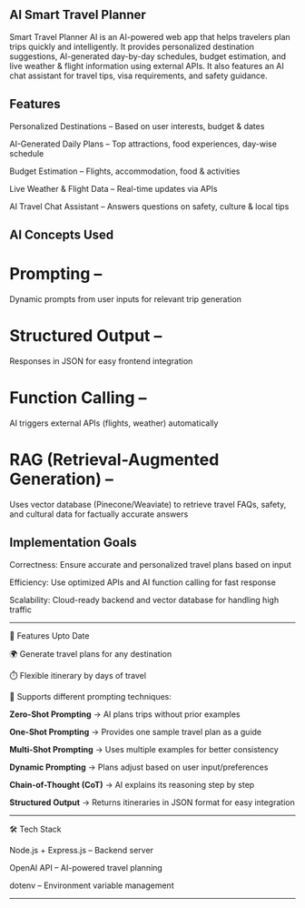 ## AI Smart Travel Planner  ##

Smart Travel Planner AI is an AI-powered web app that helps travelers plan trips quickly and intelligently. It provides personalized destination suggestions, AI-generated day-by-day schedules, budget estimation, and live weather & flight information using external APIs. It also features an AI chat assistant for travel tips, visa requirements, and safety guidance.

## Features

Personalized Destinations – Based on user interests, budget & dates

AI-Generated Daily Plans – Top attractions, food experiences, day-wise schedule

Budget Estimation – Flights, accommodation, food & activities

Live Weather & Flight Data – Real-time updates via APIs

AI Travel Chat Assistant – Answers questions on safety, culture & local tips


## AI Concepts Used

# Prompting – 
Dynamic prompts from user inputs for relevant trip generation

# Structured Output – 
Responses in JSON for easy frontend integration

# Function Calling –
AI triggers external APIs (flights, weather) automatically

# RAG (Retrieval-Augmented Generation) – 
Uses vector database (Pinecone/Weaviate) to retrieve travel FAQs, safety, and cultural data for factually accurate answers

## Implementation Goals

Correctness: Ensure accurate and personalized travel plans based on input

Efficiency: Use optimized APIs and AI function calling for fast response

Scalability: Cloud-ready backend and vector database for handling high traffic

---

🚀 Features Upto Date

🌍 Generate travel plans for any destination

⏱️ Flexible itinerary by days of travel

🎯 Supports different prompting techniques:

**Zero-Shot Prompting** → AI plans trips without prior examples

**One-Shot Prompting** → Provides one sample travel plan as a guide

**Multi-Shot Prompting** → Uses multiple examples for better consistency

**Dynamic Prompting** → Plans adjust based on user input/preferences

**Chain-of-Thought (CoT)** → AI explains its reasoning step by step

**Structured Output** → Returns itineraries in JSON format for easy integration

---

🛠️ Tech Stack

Node.js + Express.js – Backend server

OpenAI API – AI-powered travel planning

dotenv – Environment variable management

---



